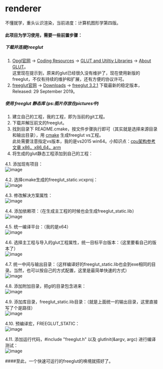 # renderer
不懂就学，重头认识渲染，当前进度：计算机图形学第四版。

#### 此项目为学习使用，需要一些前置步骤：

##### 下载并连接freeglut
1. [Opgl官网](https://www.opengl.org/) -> [Coding Resources](https://www.opengl.org/resources/) -> [GLUT and Utiltiy Libraries](https://www.opengl.org/resources/libraries/) -> [About GLUT](https://www.opengl.org/resources/libraries/glut/)。  
这里现在提示到，原来的glut已经很久没有维护了，现在使用新版的freeglut，不仅有持续的维护和扩展，还有方便的协议许可。  
2. [freeglut官网](http://freeglut.sourceforge.net/) -> [Downloads](http://freeglut.sourceforge.net/index.php#download) -> [freeglut 3.2.1](https://sourceforge.net/projects/freeglut/files/freeglut/3.2.1/freeglut-3.2.1.tar.gz/download?use_mirror=udomain&download=) 下载最新的稳定版本，Released: 29 September 2019。

##### 使用 freeglut 静态库 (ps:图片存放在pictures中)
1. 建立自己的工程，我的工程，即为当前的git工程。
2. 下载并解压前文的freeglut。
3. 找到目录下 README.cmake，按文件步骤执行即可（其实就是选择来源目录和输出目录），用 [cmake](https://cmake.org/download/) 生成freeglut vs工程。  
此处需要注意指定vs版本，我的是vs2015 win64。小知识点：[cpu架构参考文章 x86，x86_64，arm](https://blog.csdn.net/gerwels_ji/article/details/83001611)
4. 将生成的glut静态工程添加到自己的工程：  
    
  4.1. 添加现有项目：  
  ![image](https://github.com/SammyTorky/renderer/raw/master/pictures/glut快速配置并使用/1_添加glut现有项目.png)  
    
  4.2. 选择cmake生成的freeglut_static.vcxproj：  
  ![image](https://github.com/SammyTorky/renderer/raw/master/pictures/glut快速配置并使用/2_找到glut的静态库.png)  
    
  4.3. 修改解决方案属性：  
  ![image](https://github.com/SammyTorky/renderer/raw/master/pictures/glut快速配置并使用/3_设置工程属性.png)  
    
  4.4. 添加依赖项：（在生成主工程的时候也会生成freeglut_static.lib）  
  ![image](https://github.com/SammyTorky/renderer/raw/master/pictures/glut快速配置并使用/4_勾选项目依赖.png)  
    
  4.5. 统一编译平台：（我的是x64）  
  ![image](https://github.com/SammyTorky/renderer/raw/master/pictures/glut快速配置并使用/5_统一为x64.png)  
    
  4.6. 选择主工程与导入的glut工程属性，统一目标平台版本：（这里要看自己的版本了）  
  ![image](https://github.com/SammyTorky/renderer/raw/master/pictures/glut快速配置并使用/6_统一目标平台.png)  
    
  4.7. 统一中间与输出目录：（这样编译好的freeglut_static.lib也会到exe相同的目录。当然，也可以按自己的方式配置，这里是最简单快速的方式）  
  ![image](https://github.com/SammyTorky/renderer/raw/master/pictures/glut快速配置并使用/7_统一输出目录.png)  
    
  4.8. 添加附加目录，把gl的目录包含进来：  
  ![image](https://github.com/SammyTorky/renderer/raw/master/pictures/glut快速配置并使用/8_添加附加目录.png)  
    
  4.9. 添加库目录，freeglut_static.lib目录：（就是上面统一的输出目录，这里直接写了个是路径）  
  ![image](https://github.com/SammyTorky/renderer/raw/master/pictures/glut快速配置并使用/9_添加库目录.png)  
    
  4.10. 预编译宏，FREEGLUT_STATIC：  
  ![image](https://github.com/SammyTorky/renderer/raw/master/pictures/glut快速配置并使用/10_添加预编译头文件.png)  
    
  4.11. 添加运行代码，#include "freeglut.h" 以及 glutInit(&argv, argc) 进行编译测试：  
  ![image](https://github.com/SammyTorky/renderer/raw/master/pictures/glut快速配置并使用/11_运行.png)  

####至此，一个快速可运行的freeglut的唤境就搭好了。
